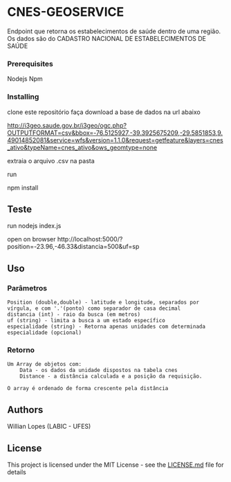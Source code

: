 # CNES-GEOSERVICE

Endpoint que retorna os estabelecimentos de saúde dentro de uma região. Os dados são do CADASTRO NACIONAL DE ESTABELECIMENTOS DE SAÚDE

### Prerequisites

Nodejs
Npm


### Installing

clone este repositório
faça download a base de dados na url abaixo

http://i3geo.saude.gov.br/i3geo/ogc.php?OUTPUTFORMAT=csv&bbox=-76.5125927,-39.3925675209,-29.5851853,9.49014852081&service=wfs&version=1.1.0&request=getfeature&layers=cnes_ativo&typeName=cnes_ativo&ows_geomtype=none

extraia o arquivo .csv na pasta

run

npm install

## Teste

run nodejs index.js

open on browser http://localhost:5000/?position=-23.96,-46.33&distancia=500&uf=sp

## Uso

### Parâmetros
	Position (double,double) - latitude e longitude, separados por vírgula, e com '.'(ponto) como separador de casa decimal 
	distancia (int) - raio da busca (em metros)
	uf (string) - limita a busca a um estado específico
	especialidade (string) - Retorna apenas unidades com determinada especialidade (opcional) 

### Retorno
	Um Array de objetos com:
		Data - os dados da unidade dispostos na tabela cnes
		Distance - a distância calculada e a posição da requisição.

	O array é ordenado de forma crescente pela distância 

## Authors

Willian Lopes (LABIC - UFES)

## License

This project is licensed under the MIT License - see the [LICENSE.md](LICENSE.md) file for details